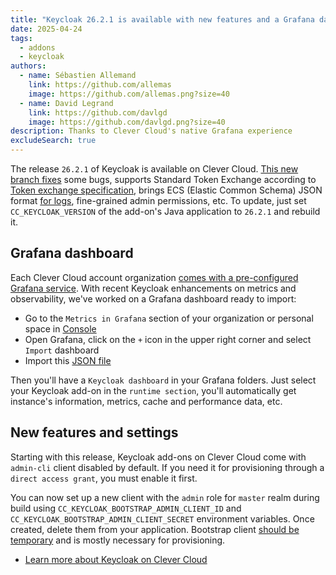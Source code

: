 ```yaml
---
title: "Keycloak 26.2.1 is available with new features and a Grafana dashboard"
date: 2025-04-24
tags:
  - addons
  - keycloak
authors:
  - name: Sébastien Allemand
    link: https://github.com/allemas
    image: https://github.com/allemas.png?size=40
  - name: David Legrand
    link: https://github.com/davlgd
    image: https://github.com/davlgd.png?size=40
description: Thanks to Clever Cloud's native Grafana experience
excludeSearch: true
---
```


The release `26.2.1` of Keycloak is available on Clever Cloud. [This new branch fixes](https://github.com/keycloak/keycloak/releases?q=26.2&expanded=true) some bugs, supports Standard Token Exchange according to [Token exchange specification](https://datatracker.ietf.org/doc/html/rfc8693), brings ECS (Elastic Common Schema) JSON format [for logs](https://www.keycloak.org/server/logging), fine-grained admin permissions, etc. To update, just set `CC_KEYCLOAK_VERSION` of the add-on's Java application to `26.2.1` and rebuild it.

## Grafana dashboard

Each Clever Cloud account organization [comes with a pre-configured Grafana service](/developers/doc/metrics/#publish-your-own-metrics). With recent Keycloak enhancements on metrics and observability, we've worked on a Grafana dashboard ready to import:
- Go to the `Metrics in Grafana` section of your organization or personal space in [Console](https://console.clever-cloud.com/)
- Open Grafana, click on the `+` icon in the upper right corner and select `Import` dashboard
- Import this [JSON file](https://cc-keycloak.cellar-c2.services.clever-cloud.com/keycloak-grafana-dashboard.json)

Then you'll have a `Keycloak dashboard` in your Grafana folders. Just select your Keycloak add-on in the `runtime section`, you'll automatically get instance's information, metrics, cache and performance data, etc.

## New features and settings

Starting with this release, Keycloak add-ons on Clever Cloud come with `admin-cli` client disabled by default. If you need it for provisioning through a `direct access grant`, you must enable it first.

You can now set up a new client with the `admin` role for `master` realm during build using `CC_KEYCLOAK_BOOTSTRAP_ADMIN_CLIENT_ID` and `CC_KEYCLOAK_BOOTSTRAP_ADMIN_CLIENT_SECRET` environment variables. Once created, delete them from your application. Bootstrap client [should be temporary](https://www.keycloak.org/server/bootstrap-admin-recovery) and is mostly necessary for provisioning.

- [Learn more about Keycloak on Clever Cloud](/developers/doc/addons/keycloak)
